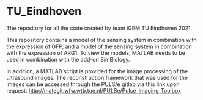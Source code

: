# TU_Eindhoven
The repository for all the code created by team iGEM TU Eindhoven 2021.

This repository contains a model of the sensing system in combination with the expression of GFP, and a model of the sensing system in combination with the expression of ARG1. To view the models, MATLAB needs to be used in combination with the add-on SimBiology. 

In addition, a MATLAB script is provided for the image processing of the ultrasound images. The reconstruction framework that was used for the images can be accessed through the PULS/e gitlab via this link upon request: http://mategit.wfw.wtb.tue.nl/PULSe/Pulse_Imaging_Toolbox
